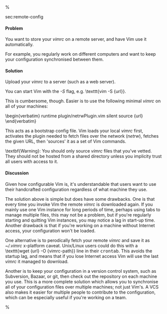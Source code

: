 %

<span class="label">sec:remote-config</span>

<h4>Problem</h4>

You want to store your <i>vimrc</i> on a remote server, and have Vim use it
automatically.

For example, you regularly work on different computers and want to keep your
configuration synchronised between them.

<h4>Solution</h4>

Upload your <i>vimrc</i> to a server (such as a web server).

You can start Vim with the <i>-S</i> flag, e.g. \texttt{vim -S {url}}.

This is cumbersome, though. Easier is to use the following minimal
<i>vimrc</i> on all of your machines:

\begin{verbatim}
runtime plugin/netrwPlugin.vim
silent source {url}
\end{verbatim}

This acts as a bootstrap config file. Vim loads your local <i>vimrc</i>
first, activates the plugin needed to fetch files over the network
(<i>netrw</i>), fetches the given URL, then 'sources' it as a set of Vim
commands.

\textbf{Warning}: You should only source <i>vimrc</i> files that you've
vetted. They should not be hosted from a shared directory unless you implicity
trust all users with access to it.

<h4>Discussion</h4>

Given how configurable Vim is, it's understandable that users want to use
their handcrafted configuration regardless of what machine they use.

The solution above is simple but does have some drawbacks.  One is that every
time you invoke Vim the remote <i>vimrc</i> is downloaded again. If you
mainly use one Vim instance for long periods of time, perhaps using tabs to
manage multiple files, this may not be a problem, but if you're regularly
starting and quitting Vim instances, you may notice a lag in start-up time.
Another drawback is that if you're working on a machine without Internet
access, your configuration won't be loaded.

One alternative is to perodically fetch your remote <i>vimrc</i> and save it
as <i>~/.vimrc</i> <span class="todo">x-platform caveat</span>.  Unix/Linux users could do this
with a \texttt{wget \{url\} -O \{vimrc-path\}} line in their <tt>crontab</tt>.
This avoids the startup lag, and means that if you lose Internet access Vim
will use the last <i>vimrc</i> it managed to download.

Another is to keep your configuration in a version control system, such as
Subversion, Bazaar, or git, then check out the repository on each machine you
use. This is a more complete solution which allows you to synchronise all of
your configuration files over multiple machines; not just Vim's. A VCS also
makes it easier for multiple people to contribute to the configuration, which
can be especially useful if you're working on a team.

%
